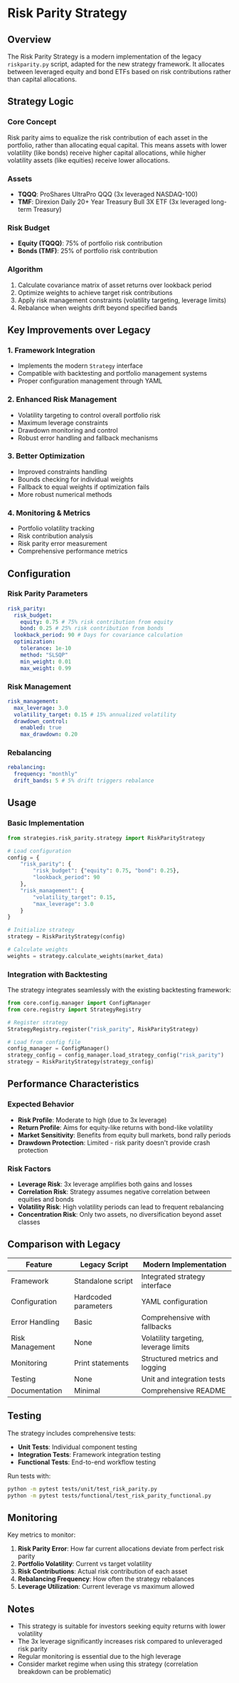 # Risk Parity Strategy

## Overview

The Risk Parity Strategy is a modern implementation of the legacy `riskparity.py` script, adapted for the new strategy framework. It allocates between leveraged equity and bond ETFs based on risk contributions rather than capital allocations.

## Strategy Logic

### Core Concept

Risk parity aims to equalize the risk contribution of each asset in the portfolio, rather than allocating equal capital. This means assets with lower volatility (like bonds) receive higher capital allocations, while higher volatility assets (like equities) receive lower allocations.

### Assets

- **TQQQ**: ProShares UltraPro QQQ (3x leveraged NASDAQ-100)
- **TMF**: Direxion Daily 20+ Year Treasury Bull 3X ETF (3x leveraged long-term Treasury)

### Risk Budget

- **Equity (TQQQ)**: 75% of portfolio risk contribution
- **Bonds (TMF)**: 25% of portfolio risk contribution

### Algorithm

1. Calculate covariance matrix of asset returns over lookback period
2. Optimize weights to achieve target risk contributions
3. Apply risk management constraints (volatility targeting, leverage limits)
4. Rebalance when weights drift beyond specified bands

## Key Improvements over Legacy

### 1. Framework Integration

- Implements the modern `Strategy` interface
- Compatible with backtesting and portfolio management systems
- Proper configuration management through YAML

### 2. Enhanced Risk Management

- Volatility targeting to control overall portfolio risk
- Maximum leverage constraints
- Drawdown monitoring and control
- Robust error handling and fallback mechanisms

### 3. Better Optimization

- Improved constraints handling
- Bounds checking for individual weights
- Fallback to equal weights if optimization fails
- More robust numerical methods

### 4. Monitoring & Metrics

- Portfolio volatility tracking
- Risk contribution analysis
- Risk parity error measurement
- Comprehensive performance metrics

## Configuration

### Risk Parity Parameters

```yaml
risk_parity:
  risk_budget:
    equity: 0.75 # 75% risk contribution from equity
    bond: 0.25 # 25% risk contribution from bonds
  lookback_period: 90 # Days for covariance calculation
  optimization:
    tolerance: 1e-10
    method: "SLSQP"
    min_weight: 0.01
    max_weight: 0.99
```

### Risk Management

```yaml
risk_management:
  max_leverage: 3.0
  volatility_target: 0.15 # 15% annualized volatility
  drawdown_control:
    enabled: true
    max_drawdown: 0.20
```

### Rebalancing

```yaml
rebalancing:
  frequency: "monthly"
  drift_bands: 5 # 5% drift triggers rebalance
```

## Usage

### Basic Implementation

```python
from strategies.risk_parity.strategy import RiskParityStrategy

# Load configuration
config = {
    "risk_parity": {
        "risk_budget": {"equity": 0.75, "bond": 0.25},
        "lookback_period": 90
    },
    "risk_management": {
        "volatility_target": 0.15,
        "max_leverage": 3.0
    }
}

# Initialize strategy
strategy = RiskParityStrategy(config)

# Calculate weights
weights = strategy.calculate_weights(market_data)
```

### Integration with Backtesting

The strategy integrates seamlessly with the existing backtesting framework:

```python
from core.config.manager import ConfigManager
from core.registry import StrategyRegistry

# Register strategy
StrategyRegistry.register("risk_parity", RiskParityStrategy)

# Load from config file
config_manager = ConfigManager()
strategy_config = config_manager.load_strategy_config("risk_parity")
strategy = RiskParityStrategy(strategy_config)
```

## Performance Characteristics

### Expected Behavior

- **Risk Profile**: Moderate to high (due to 3x leverage)
- **Return Profile**: Aims for equity-like returns with bond-like volatility
- **Market Sensitivity**: Benefits from equity bull markets, bond rally periods
- **Drawdown Protection**: Limited - risk parity doesn't provide crash protection

### Risk Factors

- **Leverage Risk**: 3x leverage amplifies both gains and losses
- **Correlation Risk**: Strategy assumes negative correlation between equities and bonds
- **Volatility Risk**: High volatility periods can lead to frequent rebalancing
- **Concentration Risk**: Only two assets, no diversification beyond asset classes

## Comparison with Legacy

| Feature         | Legacy Script        | Modern Implementation                 |
| --------------- | -------------------- | ------------------------------------- |
| Framework       | Standalone script    | Integrated strategy interface         |
| Configuration   | Hardcoded parameters | YAML configuration                    |
| Error Handling  | Basic                | Comprehensive with fallbacks          |
| Risk Management | None                 | Volatility targeting, leverage limits |
| Monitoring      | Print statements     | Structured metrics and logging        |
| Testing         | None                 | Unit and integration tests            |
| Documentation   | Minimal              | Comprehensive README                  |

## Testing

The strategy includes comprehensive tests:

- **Unit Tests**: Individual component testing
- **Integration Tests**: Framework integration testing
- **Functional Tests**: End-to-end workflow testing

Run tests with:

```bash
python -m pytest tests/unit/test_risk_parity.py
python -m pytest tests/functional/test_risk_parity_functional.py
```

## Monitoring

Key metrics to monitor:

1. **Risk Parity Error**: How far current allocations deviate from perfect risk parity
2. **Portfolio Volatility**: Current vs target volatility
3. **Risk Contributions**: Actual risk contribution of each asset
4. **Rebalancing Frequency**: How often the strategy rebalances
5. **Leverage Utilization**: Current leverage vs maximum allowed

## Notes

- This strategy is suitable for investors seeking equity returns with lower volatility
- The 3x leverage significantly increases risk compared to unleveraged risk parity
- Regular monitoring is essential due to the high leverage
- Consider market regime when using this strategy (correlation breakdown can be problematic)
